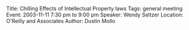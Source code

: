 Title: Chilling Effects of Intellectual Property laws
Tags: general meeting
Event: 2003-11-11 7:30 pm to 9:00 pm
Speaker: Wendy Seltzer
Location: O'Reilly and Associates
Author: Dustin Mollo


